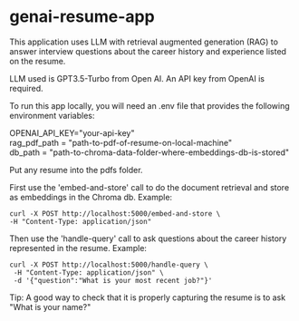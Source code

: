 # genai-resume-app

This application uses LLM with retrieval augmented generation (RAG) to answer interview questions about the career history and experience listed on the resume. 

LLM used is GPT3.5-Turbo from Open AI. An API key from OpenAI is required.

To run this app locally, you will need an .env file that provides the following environment variables:<br/>

OPENAI_API_KEY="your-api-key"<br/>
rag_pdf_path = "path-to-pdf-of-resume-on-local-machine"<br/>
db_path = "path-to-chroma-data-folder-where-embeddings-db-is-stored"


Put any resume into the pdfs folder. 

First use the 'embed-and-store' call to do the document retrieval and store as embeddings in the Chroma db. 
Example: 
    
    curl -X POST http://localhost:5000/embed-and-store \
    -H "Content-Type: application/json"

Then use the 'handle-query' call to ask questions about the career history represented in the resume. 
Example:

    curl -X POST http://localhost:5000/handle-query \
     -H "Content-Type: application/json" \
     -d '{"question":"What is your most recent job?"}'

Tip: A good way to check that it is properly capturing the resume is to ask "What is your name?"
